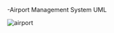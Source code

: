 -Airport Management System UML






![airport](https://user-images.githubusercontent.com/101474969/223104330-88a40b95-b695-4804-b7b3-17b4c7cb5519.png)
